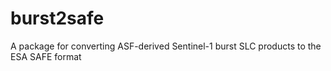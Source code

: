 # burst2safe
A package for converting ASF-derived Sentinel-1 burst SLC products to the ESA SAFE format
